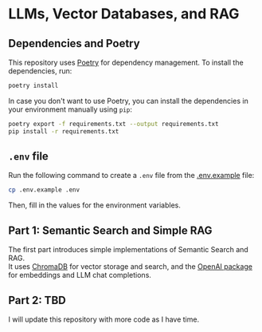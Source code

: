 # LLMs, Vector Databases, and RAG

## Dependencies and Poetry

This repository uses [Poetry](https://python-poetry.org/) for dependency management. To install the dependencies, run:

```bash
poetry install
```

In case you don't want to use Poetry, you can install the dependencies in your environment manually using `pip`:

```bash
poetry export -f requirements.txt --output requirements.txt
pip install -r requirements.txt
```

## `.env` file

Run the following command to create a `.env` file from the [.env.example](.env.example) file:

```bash
cp .env.example .env
```

Then, fill in the values for the environment variables.

## Part 1: Semantic Search and Simple RAG

The first part introduces simple implementations of Semantic Search and RAG.  
It uses [ChromaDB](https://www.trychroma.com/) for vector storage and search, and
the [OpenAI package](https://platform.openai.com/docs/api-reference/chat) for embeddings and LLM chat completions. 

## Part 2: TBD

I will update this repository with more code as I have time.
